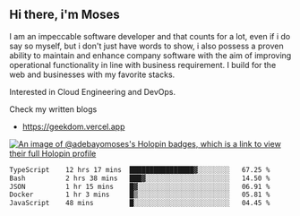 ## Hi there, i'm Moses

I am an impeccable software developer and that counts for a lot, even if i do say so myself, but i don't just have words to show, i also possess a proven ability to maintain and enhance company software with the aim of improving operational functionality in line with business requirement. I build for the web and businesses with my favorite stacks.

Interested in Cloud Engineering and DevOps.

Check my written blogs
- https://geekdom.vercel.app

[![An image of @adebayomoses's Holopin badges, which is a link to view their full Holopin profile](https://holopin.me/adebayomoses)](https://holopin.io/@adebayomoses)

<!--START_SECTION:waka-->

```txt
TypeScript    12 hrs 17 mins  ████████████████▓░░░░░░░░   67.25 %
Bash          2 hrs 38 mins   ███▓░░░░░░░░░░░░░░░░░░░░░   14.50 %
JSON          1 hr 15 mins    █▓░░░░░░░░░░░░░░░░░░░░░░░   06.91 %
Docker        1 hr 3 mins     █▒░░░░░░░░░░░░░░░░░░░░░░░   05.81 %
JavaScript    48 mins         █░░░░░░░░░░░░░░░░░░░░░░░░   04.45 %
```

<!--END_SECTION:waka-->
